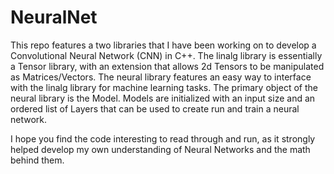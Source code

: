 # NeuralNet
This repo features a two libraries that I have been working on to develop a Convolutional Neural Network (CNN) in C++. The linalg library is essentially a Tensor library, with an extension that allows 2d Tensors to be manipulated as Matrices/Vectors. The neural library features an easy way to interface with the linalg library for machine learning tasks. The primary object of the neural library is the Model. Models are initialized with an input size and an ordered list of Layers that can be used to create run and train a neural network.

I hope you find the code interesting to read through and run, as it strongly helped develop my own understanding of Neural Networks and the math behind them.
